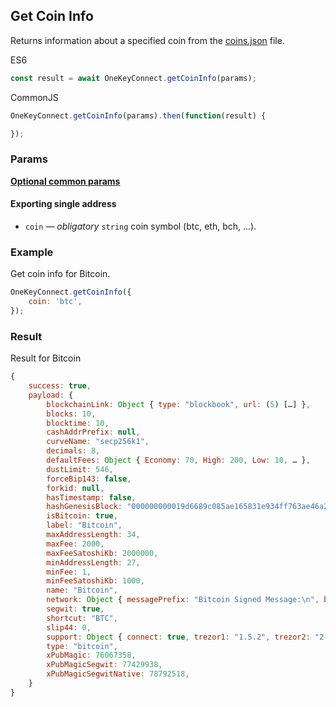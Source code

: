 ## Get Coin Info
Returns information about a specified coin from the [coins.json](https://github.com/OneKeyHQ/connect/blob/onekey/src/data/coins.json) file.

ES6
```javascript
const result = await OneKeyConnect.getCoinInfo(params);
```

CommonJS
```javascript
OneKeyConnect.getCoinInfo(params).then(function(result) {

});
```

### Params
[****Optional common params****](./commonParams)
#### Exporting single address
* `coin` — *obligatory* `string` coin symbol (btc, eth, bch, ...).

### Example
Get coin info for Bitcoin.
```javascript
OneKeyConnect.getCoinInfo({
    coin: 'btc',
});
```

### Result
Result for Bitcoin
```javascript
{
    success: true,
    payload: {
        blockchainLink: Object { type: "blockbook", url: (5) […] },
        blocks: 10,
        blocktime: 10,
        cashAddrPrefix: null,
        curveName: "secp256k1",
        decimals: 8,
        defaultFees: Object { Economy: 70, High: 200, Low: 10, … },
        dustLimit: 546,
        forceBip143: false,
        forkid: null,
        hasTimestamp: false,
        hashGenesisBlock: "000000000019d6689c085ae165831e934ff763ae46a2a6c172b3f1b60a8ce26f",
        isBitcoin: true,
        label: "Bitcoin",
        maxAddressLength: 34,
        maxFee: 2000,
        maxFeeSatoshiKb: 2000000,
        minAddressLength: 27,
        minFee: 1,
        minFeeSatoshiKb: 1000,
        name: "Bitcoin",
        network: Object { messagePrefix: "Bitcoin Signed Message:\n", bech32: "bc", pubKeyHash: 0, … },
        segwit: true,
        shortcut: "BTC",
        slip44: 0,
        support: Object { connect: true, trezor1: "1.5.2", trezor2: "2.0.5", … },
        type: "bitcoin",
        xPubMagic: 76067358,
        xPubMagicSegwit: 77429938,
        xPubMagicSegwitNative: 78792518,
    }
}
```
